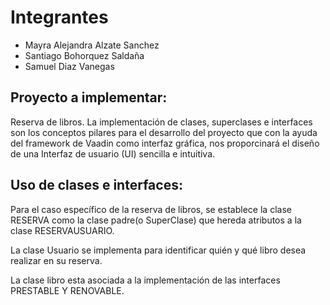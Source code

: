 
# Integrantes

- Mayra Alejandra Alzate Sanchez
- Santiago Bohorquez Saldaña
- Samuel Diaz Vanegas

## Proyecto a implementar:

Reserva de libros. La implementación de clases, superclases e interfaces son los conceptos pilares para el desarrollo del proyecto que con la ayuda  del framework de Vaadin como interfaz gráfica, nos proporcinará el diseño de una Interfaz de usuario (UI) sencilla e intuitiva.

## Uso de clases e interfaces:

Para el caso específico de la reserva de libros, se establece la clase RESERVA como la clase padre(o SuperClase) que hereda atributos a la clase RESERVAUSUARIO.

La clase Usuario se implementa para identificar quién y qué libro desea realizar en su  reserva.

La clase libro esta asociada a la implementación de las interfaces PRESTABLE Y RENOVABLE.







